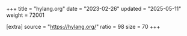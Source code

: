+++
title = "hylang.org"
date = "2023-02-26"
updated = "2025-05-11"
weight = 72001

[extra]
source = "https://hylang.org/"
ratio = 98
size = 70
+++
